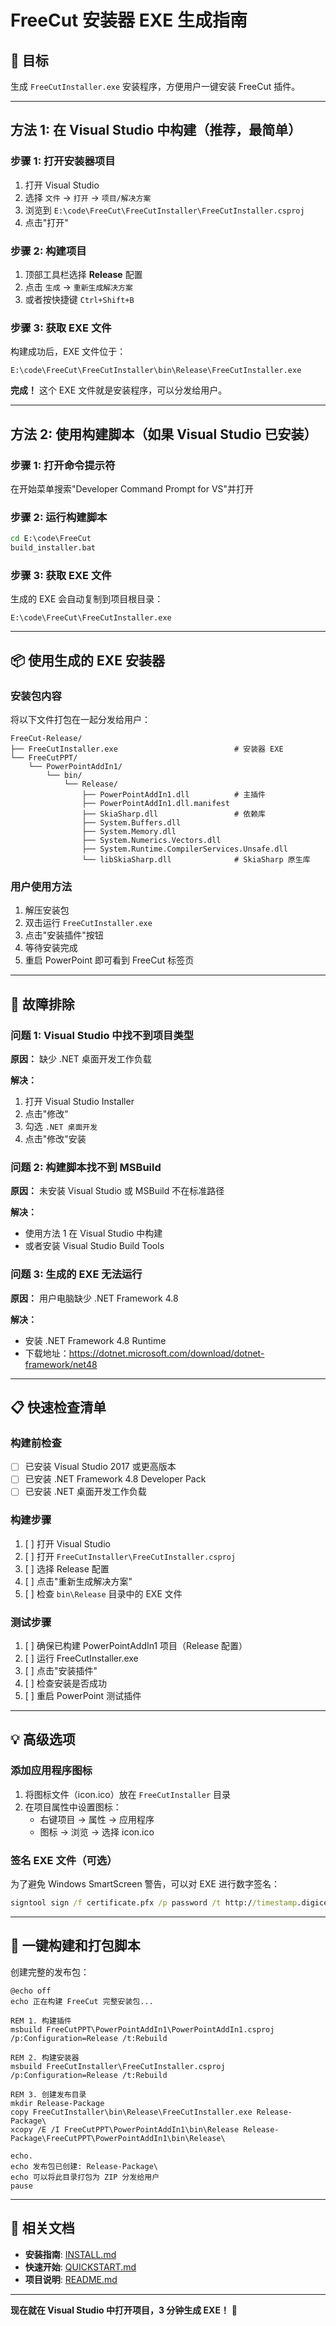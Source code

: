 # FreeCut 安装器 EXE 生成指南

## 🎯 目标
生成 `FreeCutInstaller.exe` 安装程序，方便用户一键安装 FreeCut 插件。

---

## 方法 1: 在 Visual Studio 中构建（推荐，最简单）

### 步骤 1: 打开安装器项目

1. 打开 Visual Studio
2. 选择 `文件` → `打开` → `项目/解决方案`
3. 浏览到 `E:\code\FreeCut\FreeCutInstaller\FreeCutInstaller.csproj`
4. 点击"打开"

### 步骤 2: 构建项目

1. 顶部工具栏选择 **Release** 配置
2. 点击 `生成` → `重新生成解决方案`
3. 或者按快捷键 `Ctrl+Shift+B`

### 步骤 3: 获取 EXE 文件

构建成功后，EXE 文件位于：
```
E:\code\FreeCut\FreeCutInstaller\bin\Release\FreeCutInstaller.exe
```

**完成！** 这个 EXE 文件就是安装程序，可以分发给用户。

---

## 方法 2: 使用构建脚本（如果 Visual Studio 已安装）

### 步骤 1: 打开命令提示符

在开始菜单搜索"Developer Command Prompt for VS"并打开

### 步骤 2: 运行构建脚本

```cmd
cd E:\code\FreeCut
build_installer.bat
```

### 步骤 3: 获取 EXE 文件

生成的 EXE 会自动复制到项目根目录：
```
E:\code\FreeCut\FreeCutInstaller.exe
```

---

## 📦 使用生成的 EXE 安装器

### 安装包内容

将以下文件打包在一起分发给用户：

```
FreeCut-Release/
├── FreeCutInstaller.exe                          # 安装器 EXE
└── FreeCutPPT/
    └── PowerPointAddIn1/
        └── bin/
            └── Release/
                ├── PowerPointAddIn1.dll          # 主插件
                ├── PowerPointAddIn1.dll.manifest
                ├── SkiaSharp.dll                 # 依赖库
                ├── System.Buffers.dll
                ├── System.Memory.dll
                ├── System.Numerics.Vectors.dll
                ├── System.Runtime.CompilerServices.Unsafe.dll
                └── libSkiaSharp.dll              # SkiaSharp 原生库
```

### 用户使用方法

1. 解压安装包
2. 双击运行 `FreeCutInstaller.exe`
3. 点击"安装插件"按钮
4. 等待安装完成
5. 重启 PowerPoint 即可看到 FreeCut 标签页

---

## 🔧 故障排除

### 问题 1: Visual Studio 中找不到项目类型

**原因：** 缺少 .NET 桌面开发工作负载

**解决：**
1. 打开 Visual Studio Installer
2. 点击"修改"
3. 勾选 `.NET 桌面开发`
4. 点击"修改"安装

### 问题 2: 构建脚本找不到 MSBuild

**原因：** 未安装 Visual Studio 或 MSBuild 不在标准路径

**解决：**
- 使用方法 1 在 Visual Studio 中构建
- 或者安装 Visual Studio Build Tools

### 问题 3: 生成的 EXE 无法运行

**原因：** 用户电脑缺少 .NET Framework 4.8

**解决：**
- 安装 .NET Framework 4.8 Runtime
- 下载地址：https://dotnet.microsoft.com/download/dotnet-framework/net48

---

## 📋 快速检查清单

### 构建前检查

- [ ] 已安装 Visual Studio 2017 或更高版本
- [ ] 已安装 .NET Framework 4.8 Developer Pack
- [ ] 已安装 .NET 桌面开发工作负载

### 构建步骤

1. [ ] 打开 Visual Studio
2. [ ] 打开 `FreeCutInstaller\FreeCutInstaller.csproj`
3. [ ] 选择 Release 配置
4. [ ] 点击"重新生成解决方案"
5. [ ] 检查 `bin\Release` 目录中的 EXE 文件

### 测试步骤

1. [ ] 确保已构建 PowerPointAddIn1 项目（Release 配置）
2. [ ] 运行 FreeCutInstaller.exe
3. [ ] 点击"安装插件"
4. [ ] 检查安装是否成功
5. [ ] 重启 PowerPoint 测试插件

---

## 💡 高级选项

### 添加应用程序图标

1. 将图标文件（icon.ico）放在 `FreeCutInstaller` 目录
2. 在项目属性中设置图标：
   - 右键项目 → 属性 → 应用程序
   - 图标 → 浏览 → 选择 icon.ico

### 签名 EXE 文件（可选）

为了避免 Windows SmartScreen 警告，可以对 EXE 进行数字签名：

```cmd
signtool sign /f certificate.pfx /p password /t http://timestamp.digicert.com FreeCutInstaller.exe
```

---

## 🚀 一键构建和打包脚本

创建完整的发布包：

```batch
@echo off
echo 正在构建 FreeCut 完整安装包...

REM 1. 构建插件
msbuild FreeCutPPT\PowerPointAddIn1\PowerPointAddIn1.csproj /p:Configuration=Release /t:Rebuild

REM 2. 构建安装器
msbuild FreeCutInstaller\FreeCutInstaller.csproj /p:Configuration=Release /t:Rebuild

REM 3. 创建发布目录
mkdir Release-Package
copy FreeCutInstaller\bin\Release\FreeCutInstaller.exe Release-Package\
xcopy /E /I FreeCutPPT\PowerPointAddIn1\bin\Release Release-Package\FreeCutPPT\PowerPointAddIn1\bin\Release\

echo.
echo 发布包已创建: Release-Package\
echo 可以将此目录打包为 ZIP 分发给用户
pause
```

---

## 📖 相关文档

- **安装指南**: [INSTALL.md](../INSTALL.md)
- **快速开始**: [QUICKSTART.md](../QUICKSTART.md)
- **项目说明**: [README.md](../README.md)

---

**现在就在 Visual Studio 中打开项目，3 分钟生成 EXE！** 🎉
